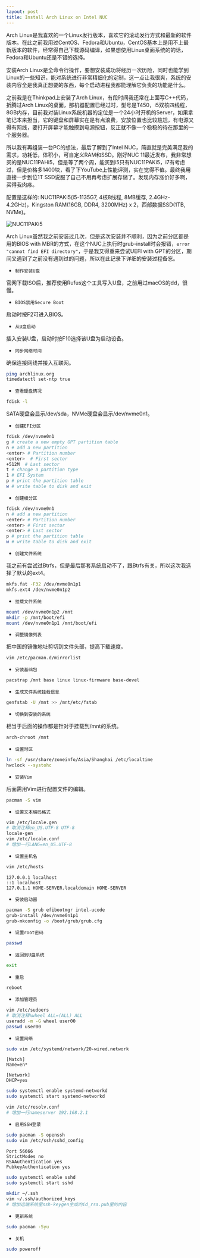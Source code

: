 ```yaml
---
layout: post
title: Install Arch Linux on Intel NUC
---
```


Arch Linux是我喜欢的一个Linux发行版本，喜欢它的滚动发行方式和最新的软件版本。在此之前我用过CentOS、Fedora和Ubuntu，CentOS基本上是用不上最新版本的软件，经常得自己下载源码编译，如果想使用Linux桌面系统的的话，Fedora和Ubuntu还是不错的选择。

安装Arch Linux是全命令行操作，要想安装成功将经历一次历险，同时也能学到Linux的一些知识，能对系统进行非常精细化的定制，这一点让我很爽，系统的安装内容全是我真正想要的东西，每个启动进程我都能理解它负责的功能是什么。

之前我是在Thinkpad上安装了Arch Linux，有段时间我还常在上面写C++代码，折腾过Arch Linux的桌面，那机器配置已经过时，型号是T450，i5双核四线程，8GB内存，目前我对装Linux系统机器的定位是一个24小时开机的Server，如果拿笔记本来担当，它的键盘和屏幕实在是有点浪费，安放位置也比较尴尬，有电源又得有网线，要打开屏幕才能触摸到电源按钮，反正就不像一个稳稳的待在那里的一个服务器。

所以我有再组装一台PC的想法，最后了解到了Intel NUC，简直就是完美满足我的需求，功耗低，体积小，可自定义RAM和SSD。刚好NUC 11最近发布，我非常想买的是NUC11PAHi5，但是等了两个周，能买到i5只有NUC11PAKi5，i7有考虑过，但是价格多1400块，看了下YouTube上性能评测，实在觉得不值。最终我用直接一步到位1T SSD说服了自己不用再考虑扩展存储了。发现内存涨价好多啊，买得我肉疼。

配置是这样的: NUC11PAKi5(i5-1135G7, 4核8线程, 8MB缓存, 2.4GHz-4.2GHz)，Kingston RAM(16GB, DDR4, 3200MHz) x 2，西部数据SSD(1TB, NVMe)。

![NUC11PAKi5](/assets/nuc-11-pak-i5.jpeg)

Arch Linux虽然我之前安装过几次，但是这次安装并不顺利，因为之前分区都是用的BIOS with MBR的方式，在这个NUC上执行时grub-install时会报错，`error "cannot find EFI directory"`，于是我又得重来尝试UEFI with GPT的分区，期间又遇到了之前没有遇到过的问题，所以在此记录下详细的安装过程备忘。

* `制作安装U盘`

官网下载ISO后，推荐使用Rufus这个工具写入U盘，之前用过macOS的dd，很慢。

* `BIOS禁用Secure Boot`

启动时按F2可进入BIOS。

* `从U盘启动`

插入安装U盘，启动时按F10选择该U盘为启动设备。

* `同步网络时间`

确保连接网线并接入互联网。

```sh
ping archlinux.org
timedatectl set-ntp true
```

* `查看硬盘情况`

```sh
fdisk -l
```

SATA硬盘会显示/dev/sda，NVMe硬盘会显示/dev/nvme0n1。

* `创建EFI分区`

```sh
fdisk /dev/nvme0n1
g # create a new empty GPT partition table
n # add a new partition
<enter> # Partition number
<enter>  # First sector
+512M  # Last sector
t # change a partition type
1 # EFI System
p # print the partition table
w # write table to disk and exit
```

* `创建根分区`

```sh
fdisk /dev/nvme0n1
n # add a new partition
<enter> # Partition number
<enter> # First sector
<enter> # Last sector
p # print the partition table
w # write table to disk and exit
```

* `创建文件系统`

我之前有尝试过Btrfs，但是最后那套系统启动不了，跟Btrfs有关，所以这次我选择了默认的ext4。

```sh
mkfs.fat -F32 /dev/nvme0n1p1
mkfs.ext4 /dev/nvme0n1p2
```

* `挂载文件系统`

```sh
mount /dev/nvme0n1p2 /mnt
mkdir -p /mnt/boot/efi
mount /dev/nvme0n1p1 /mnt/boot/efi
```

* `调整镜像列表`

把中国的镜像地址剪切到文件头部，提高下载速度。

```sh
vim /etc/pacman.d/mirrorlist
```

* `安装基础包`

```sh
pacstrap /mnt base linux linux-firmware base-devel
```

* `生成文件系统挂载信息`

```sh
genfstab -U /mnt >> /mnt/etc/fstab
```

* `切换到安装的系统`

相当于后面的操作都是针对于挂载到/mnt的系统。

```sh
arch-chroot /mnt
```

* `设置时区`

```sh
ln -sf /usr/share/zoneinfo/Asia/Shanghai /etc/localtime
hwclock --systohc
```

* `安装Vim`

后面需用Vim进行配置文件的编辑。

```sh
pacman -S vim
```

* `设置文本编码格式`

```sh
vim /etc/locale.gen
# 取消注释en_US.UTF-8 UTF-8
locale-gen
vim /etc/locale.conf
# 增加一行LANG=en_US.UTF-8
```

* `设置主机名`

```sh
vim /etc/hosts
```

```
127.0.0.1 localhost
::1 localhost
127.0.1.1 HOME-SERVER.localdomain HOME-SERVER
```

* `安装启动器`

```sh
pacman -S grub efibootmgr intel-ucode
grub-install /dev/nvme0n1p1
grub-mkconfig -o /boot/grub/grub.cfg
```

* `设置root密码`

```sh
passwd
```

* `返回到U盘系统`

```sh
exit
```

* `重启`

```sh
reboot
```

* `添加管理员`

```sh
vim /etc/sudoers
# 取消注释%wheel ALL=(ALL) ALL
useradd -m -G wheel user00
passwd user00
```

* `设置网络`

```sh
sudo vim /etc/systemd/network/20-wired.network
```

```
[Match]
Name=en*

[Network]
DHCP=yes
```

```sh
sudo systemctl enable systemd-networkd
sudo systemctl start systemd-networkd
```

```sh
vim /etc/resolv.conf
# 增加一行nameserver 192.168.2.1
```

* `启用SSH登录`

```sh
sudo pacman -S openssh
sudo vim /etc/ssh/sshd_config
```

```
Port 56666
StrictModes no
RSAAuthentication yes
PubkeyAuthentication yes
```

```sh
sudo systemctl enable sshd
sudo systemctl start sshd
```

```sh
mkdir ~/.ssh
vim ~/.ssh/authorized_keys
# 增加远端系统里ssh-keygen生成的id_rsa.pub里的内容
```

* `更新系统`

```sh
sudo pacman -Syu
```

* `关机`

```sh
sudo poweroff
```
